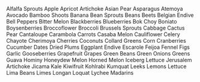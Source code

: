 Alfalfa Sprouts
Apple
Apricot
Artichoke
Asian Pear
Asparagus
Atemoya
Avocado
Bamboo Shoots
Banana
Bean Sprouts
Beans
Beets
Belgian Endive
Bell Peppers
Bitter Melon
Blackberries
Blueberries
Bok Choy
Boniato
Boysenberries
Broccoflower
Broccoli
Brussels Sprouts
Cabbage
Cactus Pear
Cantaloupe
Carambola
Carrots
Casaba Melon
Cauliflower
Celery
Chayote
Cherimoya
Cherries
Coconuts
Collard Greens
Corn
Cranberries
Cucumber
Dates
Dried Plums
Eggplant
Endive
Escarole
Feijoa
Fennel
Figs
Garlic
Gooseberries
Grapefruit
Grapes
Green Beans
Green Onions
Greens
Guava
Hominy
Honeydew Melon
Horned Melon
Iceberg Lettuce
Jerusalem Artichoke
Jicama
Kale
Kiwifruit
Kohlrabi
Kumquat
Leeks
Lemons
Lettuce
Lima Beans
Limes
Longan
Loquat
Lychee
Madarins